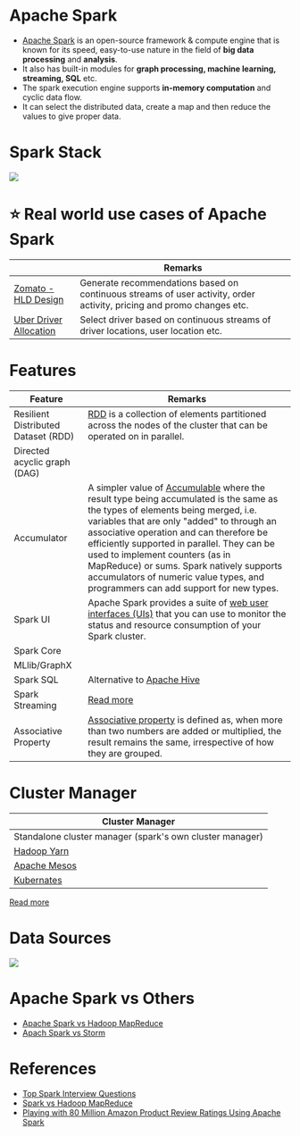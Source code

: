 # Apache Spark
- [Apache Spark](https://spark.apache.org) is an open-source framework & compute engine that is known for its speed, easy-to-use nature in the field of **big data processing** and **analysis**.
- It also has built-in modules for **graph processing, machine learning, streaming, SQL** etc.
- The spark execution engine supports **in-memory computation** and cyclic data flow.
- It can select the distributed data, create a map and then reduce the values to give proper data.

# Spark Stack

![](https://www.altexsoft.com/media/2021/06/word-image-14.png)

# :star: Real world use cases of Apache Spark

|                                                                                           | Remarks                                                                                                               |
|-------------------------------------------------------------------------------------------|-----------------------------------------------------------------------------------------------------------------------|
| [Zomato - HLD Design](../../../0_HLDUseCasesProblems/FoodOrderingZomatoSwiggy/Readme.md)     | Generate recommendations based on continuous streams of user activity, order activity, pricing and promo changes etc. |
| [Uber Driver Allocation](../../../0_HLDUseCasesProblems/DriverAllocationUberGoJek/Readme.md) | Select driver based on continuous streams of driver locations, user location etc.                                     |

# Features

| Feature                             | Remarks                                                                                                                                                                                                                                                                                                                                                                                                                                                                                                                    |
|-------------------------------------|----------------------------------------------------------------------------------------------------------------------------------------------------------------------------------------------------------------------------------------------------------------------------------------------------------------------------------------------------------------------------------------------------------------------------------------------------------------------------------------------------------------------------|
| Resilient Distributed Dataset (RDD) | [RDD](https://spark.apache.org/docs/latest/rdd-programming-guide.html) is a collection of elements partitioned across the nodes of the cluster that can be operated on in parallel.                                                                                                                                                                                                                                                                                                                                        |
| Directed acyclic graph (DAG)        |                                                                                                                                                                                                                                                                                                                                                                                                                                                                                                                            |
| Accumulator                         | A simpler value of [Accumulable](https://spark.apache.org/docs/1.6.1/api/java/org/apache/spark/Accumulator.html) where the result type being accumulated is the same as the types of elements being merged, i.e. variables that are only "added" to through an associative operation and can therefore be efficiently supported in parallel. They can be used to implement counters (as in MapReduce) or sums. Spark natively supports accumulators of numeric value types, and programmers can add support for new types. |
| Spark UI                            | Apache Spark provides a suite of [web user interfaces (UIs)](https://spark.apache.org/docs/latest/web-ui.html) that you can use to monitor the status and resource consumption of your Spark cluster.                                                                                                                                                                                                                                                                                                                      |
| Spark Core                          |                                                                                                                                                                                                                                                                                                                                                                                                                                                                                                                            |
| MLlib/GraphX                        |                                                                                                                                                                                                                                                                                                                                                                                                                                                                                                                            |
| Spark SQL                           | Alternative to [Apache Hive](../../DataConsumption/ApacheHive.md)                                                                                                                                                                                                                                                                                                                                                                                                                                                          |
| Spark Streaming                     | [Read more](SparkStreaming.md)                                                                                                                                                                                                                                                                                                                                                                                                                                                                                             |
| Associative Property                | [Associative property](https://www.splashlearn.com/math-vocabulary/addition/associative-property) is defined as, when more than two numbers are added or multiplied, the result remains the same, irrespective of how they are grouped.                                                                                                                                                                                                                                                                                    |

# Cluster Manager

| Cluster Manager                                                                 |
|---------------------------------------------------------------------------------|
| Standalone cluster manager (spark's own cluster manager)                        |
| [Hadoop Yarn](../../../9_Container&OrchestrationServices/ApacheYarn.md)            |
| [Apache Mesos](../../../9_Container&OrchestrationServices/ApacheMarathon&Mesos.md) |
| [Kubernates](../../../9_Container&OrchestrationServices/Kubernates/Readme.md)      |

[Read more](https://techvidvan.com/tutorials/spark-cluster-manager-yarn-mesos-and-standalone/)

# Data Sources

![](https://miro.medium.com/v2/resize:fit:1368/format:webp/1*kNBQi-vVM_J3vaqHS_HBWw.png)

# Apache Spark vs Others
- [Apache Spark vs Hadoop MapReduce](../ApacheSparkVsHadoopMapReduce.md) 
- [Apach Spark vs Storm](../ApacheSparkVsStorm.md)

# References
- [Top Spark Interview Questions](https://www.interviewbit.com/spark-interview-questions/)
- [Spark vs Hadoop MapReduce](https://www.integrate.io/blog/apache-spark-vs-hadoop-mapreduce/)
- [Playing with 80 Million Amazon Product Review Ratings Using Apache Spark](https://minimaxir.com/2017/01/amazon-spark/)
